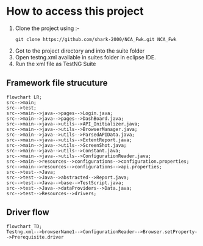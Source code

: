 # How to access this project
1. Clone the project using :-
   ```batch
   git clone https://github.com/shark-2000/NCA_Fwk.git NCA_Fwk 
   ```
2. Got to the project directory and into the suite folder
3. Open testng.xml available in suites folder in eclipse IDE.
4. Run the xml file as TestNG Suite 

## Framework file strucuture
```mermaid
flowchart LR;
src-->main;
src-->test;
src-->main-->java-->pages-->Login.java;
src-->main-->java-->pages-->DashBoard.java;
src-->main-->java-->utils-->API_Initializer.java;
src-->main-->java-->utils-->BrowserManager.java;
src-->main-->java-->utils-->ParsedAPIData.java;
src-->main-->java-->utils-->ExtentReport.java;
src-->main-->java-->utils-->ScreenShot.java;
src-->main-->java-->utils-->Constant.java;
src-->main-->java-->utils-->ConfigurationReader.java;
src-->main-->resources-->configurations-->configuration.properties;
src-->main-->resources-->configurations-->api.properties;
src-->test-->Java;
src-->test-->Java-->abstracted-->Report.java;
src-->test-->Java-->base-->TestScript.java;
src-->test-->Java-->dataProviders-->Data.java;
src-->test-->Resources-->drivers;
```

## Driver flow
```mermaid 
flowchart TD;
Testng.xml-->browserName1-->ConfigurationReader-->Browser.setProperty-->Prerequisite.driver